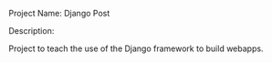 Project Name: Django Post

Description: 

Project to teach the use of the Django framework to build webapps.